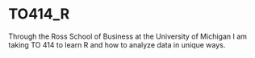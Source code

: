 # TO414_R

Through the Ross School of Business at the University of Michigan I am taking TO 414 to learn R and how to analyze data in unique ways.
